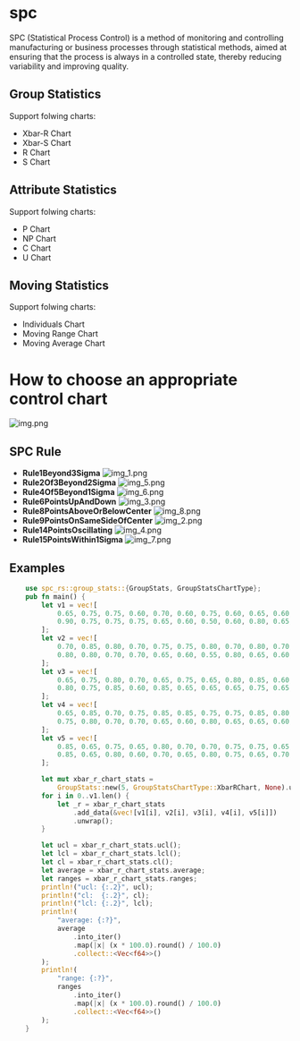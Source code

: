 # spc
SPC (Statistical Process Control) is a method of monitoring and controlling manufacturing or business processes through statistical methods, aimed at ensuring that the process is always in a controlled state, thereby reducing variability and improving quality.

## Group Statistics
Support folwing charts:
* Xbar-R Chart
* Xbar-S Chart
* R Chart
* S Chart


## Attribute Statistics
Support folwing charts:
* P Chart
* NP Chart
* C Chart
* U Chart

## Moving Statistics
Support folwing charts:
* Individuals Chart
* Moving Range Chart
* Moving Average Chart


# How to choose an appropriate control chart

![img.png](img.png)

## SPC Rule
* **Rule1Beyond3Sigma**
    ![img_1.png](img_1.png)
* **Rule2Of3Beyond2Sigma**
    ![img_5.png](img_5.png)
* **Rule4Of5Beyond1Sigma**
    ![img_6.png](img_6.png)
* **Rule6PointsUpAndDown**
    ![img_3.png](img_3.png)
* **Rule8PointsAboveOrBelowCenter**
    ![img_8.png](img_8.png)
* **Rule9PointsOnSameSideOfCenter**
    ![img_2.png](img_2.png)
* **Rule14PointsOscillating**
    ![img_4.png](img_4.png)
* **Rule15PointsWithin1Sigma**
    ![img_7.png](img_7.png)


## Examples
```rust
    use spc_rs::group_stats::{GroupStats, GroupStatsChartType};
    pub fn main() {
        let v1 = vec![
            0.65, 0.75, 0.75, 0.60, 0.70, 0.60, 0.75, 0.60, 0.65, 0.60, 0.80, 0.85, 0.70, 0.65,
            0.90, 0.75, 0.75, 0.75, 0.65, 0.60, 0.50, 0.60, 0.80, 0.65, 0.65,
        ];
        let v2 = vec![
            0.70, 0.85, 0.80, 0.70, 0.75, 0.75, 0.80, 0.70, 0.80, 0.70, 0.75, 0.75, 0.70, 0.70,
            0.80, 0.80, 0.70, 0.70, 0.65, 0.60, 0.55, 0.80, 0.65, 0.60, 0.70,
        ];
        let v3 = vec![
            0.65, 0.75, 0.80, 0.70, 0.65, 0.75, 0.65, 0.80, 0.85, 0.60, 0.90, 0.85, 0.75, 0.85,
            0.80, 0.75, 0.85, 0.60, 0.85, 0.65, 0.65, 0.65, 0.75, 0.65, 0.70,
        ];
        let v4 = vec![
            0.65, 0.85, 0.70, 0.75, 0.85, 0.85, 0.75, 0.75, 0.85, 0.80, 0.50, 0.65, 0.75, 0.75,
            0.75, 0.80, 0.70, 0.70, 0.65, 0.60, 0.80, 0.65, 0.65, 0.60, 0.60,
        ];
        let v5 = vec![
            0.85, 0.65, 0.75, 0.65, 0.80, 0.70, 0.70, 0.75, 0.75, 0.65, 0.80, 0.70, 0.70, 0.60,
            0.85, 0.65, 0.80, 0.60, 0.70, 0.65, 0.80, 0.75, 0.65, 0.70, 0.65,
        ];

        let mut xbar_r_chart_stats =
            GroupStats::new(5, GroupStatsChartType::XbarRChart, None).unwrap();
        for i in 0..v1.len() {
            let _r = xbar_r_chart_stats
                .add_data(&vec![v1[i], v2[i], v3[i], v4[i], v5[i]])
                .unwrap();
        }

        let ucl = xbar_r_chart_stats.ucl();
        let lcl = xbar_r_chart_stats.lcl();
        let cl = xbar_r_chart_stats.cl();
        let average = xbar_r_chart_stats.average;
        let ranges = xbar_r_chart_stats.ranges;
        println!("ucl: {:.2}", ucl);
        println!("cl:  {:.2}", cl);
        println!("lcl: {:.2}", lcl);
        println!(
            "average: {:?}",
            average
                .into_iter()
                .map(|x| (x * 100.0).round() / 100.0)
                .collect::<Vec<f64>>()
        );
        println!(
            "range: {:?}",
            ranges
                .into_iter()
                .map(|x| (x * 100.0).round() / 100.0)
                .collect::<Vec<f64>>()
        );
    }

```